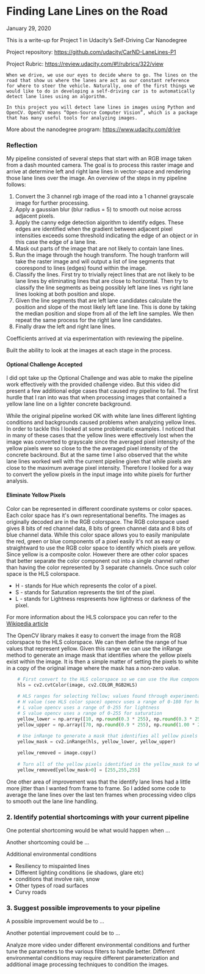 # **Finding Lane Lines on the Road** 
January 29, 2020

This is a write-up for Project 1 in Udacity’s Self-Driving Car Nanodegree

Project repository: https://github.com/udacity/CarND-LaneLines-P1

Project Rubric: https://review.udacity.com/#!/rubrics/322/view

    When we drive, we use our eyes to decide where to go. The lines on the road that show us where the lanes are act as our constant reference for where to steer the vehicle. Naturally, one of the first things we would like to do in developing a self-driving car is to automatically detect lane lines using an algorithm.

    In this project you will detect lane lines in images using Python and OpenCV. OpenCV means “Open-Source Computer Vision”, which is a package that has many useful tools for analyzing images.

More about the nanodegree program: https://www.udacity.com/drive

### Reflection
My pipeline consisted of several steps that start with an RGB image taken from a dash mounted camera.  The goal is to process this raster image and arrive at determine left and right lane lines in vector-space and rendering those lane lines over the image.  An overview of the steps in my pipeline follows:

1. Convert the 3 channel rgb image of the road into a 1 channel grayscale image  for further processing.
2. Apply a gaussian blur (blur radius = 5) to smooth out noise across adjacent pixels.
3. Apply the canny edge detection algorithm to identify edges.  These edges are identified when the gradient between adjacent pixel intensities exceeds some threshold indicating the edge of an object or in this case the edge of a lane line.
4. Mask out parts of the image that are not likely to contain lane lines.
5. Run the image through the hough transform.  The hough tranform will take the raster image and will output a list of line segments that coorespond to lines (edges) found within the image.
6. Classify the lines.  First try to trivially reject lines that are not likely to be lane lines by eliminating lines that are close to horizontal.  Then try to classify the line segments as being possibly left lane lines vs right lane lines looking at both position and slope.
7. Given the line segments that are left lane candidates calculate the position and slope of the most likely left lane line.  This is done by taking the median position and slope from all of the left line samples.  We then repeat the same process for the right lane line candidates.
8. Finally draw the left and right lane lines.

Coefficients arrived at via experimentation with reviewing the pipeline.

Built the ability to look at the images at each stage in the process.

#### Optional Challenge Accepted
I did opt take up the Optional Challenge and was able to make the pipeline work effectively with the provided challenge video.  But this video did present a few additional edge cases that caused my pipeline to fail.  The first hurdle that I ran into was that when processing images that contained a yellow lane line on a lighter concrete background.

While the original pipeline worked OK with white lane lines different lighting conditions and backgrounds caused problems when analyzing yellow lines.  In order to tackle this I looked at some problematic examples.  I noticed that in many of these cases that the yellow lines were effectively lost when the image was converted to grayscale since the averaged pixel intensity of the yellow pixels were so close to the the averaged pixel intensity of the concrete backround.  But at the same time I also observed that the white lane lines worked well with the current pipeline given that while pixels are close to the maximum average pixel intensity.  Therefore I looked for a way to convert the yellow pixels in the input image into white pixels for further analysis.

#### Eliminate Yellow Pixels

Color can be represented in different coordinate systems or color spaces.  Each color space has it's own representational benefits.  The images as originally decoded are in the RGB colorspace.  The RGB colorspace used gives 8 bits of red channel data, 8 bits of green channel data and 8 bits of blue channel data.  While this color space allows you to easily manipulate the red, green or blue components of a pixel easily it's not as easy or straightward to use the RGB color space to identify which pixels are yellow.  Since yellow is a composite color.  However there are other color spaces that better separate the color component out into a single channel rather than having the color represented by 3 separate channels.  Once such color space is the HLS colorspace.  

* H - stands for Hue which represents the color of a pixel.  
* S - stands for Saturation represents the tint of the pixel.
* L - stands for Lightness respresents how lightness or darkness of the pixel.

For more information about the HLS colorspace you can refer to the [Wikipedia article](https://en.wikipedia.org/wiki/HSL_and_HSV)

The OpenCV library makes it easy to convert the image from the RGB colorspace to the HLS colorspace.  We can then define the range of hue values that represent yellow.  Given this range we can use the inRange method to generate an image mask that identifies where the yellow pixels exist within the image.  It is then a simple matter of setting the pixels to white in a copy of the original image where the mask has a non-zero value.

```python
    # First convert to the HLS colorspace so we can use the Hue component to identify yellow pixels
    hls = cv2.cvtColor(image, cv2.COLOR_RGB2HLS)
    
    # HLS ranges for selecting Yellow; values found through experimentation
    # H value (see HLS color space) opencv uses a range of 0-180 for hue
    # L value opencv uses a range of 0-255 for lightness
    # S value opencv uses a range of 0-255 for saturation
    yellow_lower = np.array([10, np.round(0.3 * 255), np.round(0.3 * 255)])
    yellow_upper = np.array([70, np.round(0.9 * 255), np.round(1.00 * 255)])
    
    # Use inRange to generate a mask that identifies all yellow pixels
    yellow_mask = cv2.inRange(hls, yellow_lower, yellow_upper)

    yellow_removed = image.copy()
    
    # Turn all of the yellow pixels identified in the yellow_mask to white
    yellow_removed[yellow_mask>0] = [255,255,255]
```

One other area of improvement was that the identify lane lines had a little more jitter than I wanted from frame to frame.  So I added some code to average the lane lines over the last ten frames when processing video clips to smooth out the lane line handling.

### 2. Identify potential shortcomings with your current pipeline

One potential shortcoming would be what would happen when ... 

Another shortcoming could be ...

Additional environmental conditions
* Resiliency to mispainted lines
* Different lighting conditions (ie shadows, glare etc)
* conditions that involve rain, snow
* Other types of road surfaces
* Curvy roads

### 3. Suggest possible improvements to your pipeline

A possible improvement would be to ...

Another potential improvement could be to ...

Analyze more video under different environmental conditions and further tune the parameters to the various filters to handle better.  Different environmental conditions may require different parameterization and additional image processing techniques to condition the images.
